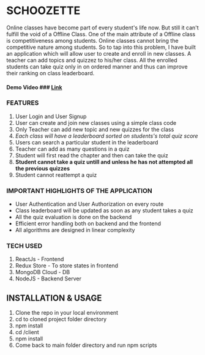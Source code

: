# SCHOOZETTE #

Online classes have become part of every student's life now. But still it can't fulfill the void of a Offline Class. One of the main attribute of a Offline class is competitiveness among students. Online classes cannot bring the competitive nature among students. So to tap into this problem, I have built an application which will allow user to create and enroll in new classes. A teacher can add topics and quizzez to his/her class. All the enrolled students can take quiz only in on ordered manner and thus can improve their ranking on class leaderboard.

#### Demo Video ### [Link](https://vimeo.com/manage/videos/650861183 "Link")

### FEATURES ###
 1. User Login and User Signup
 2. User can create and join new classes using a simple class code
 3. Only Teacher can add new topic and new quizzes for the class
 4. _Each class will have a leaderboard sorted on students's total quiz score_
 5. Users can search a particular student in the leaderboard
 6. Teacher can add as many questions in a quiz
 7. Student will first read the chapter and then can take the quiz
 8.  __Student cannot take a quiz untill and unless he has not attempted all the previous quizzes__
 9. Student cannot reattempt a quiz 
 
 
 
 ### IMPORTANT HIGHLIGHTS OF THE APPLICATION ###
  * User Authentication and User Authorization on every route
  * Class leaderboard will be updated as soon as any student takes a quiz
  * All the quiz evaluation is done on the backend
  * Efficient error handling both on backend and the frontend
  * All algorithms are designed in linear complexity

### TECH USED ###
 1. ReactJs - Frontend
 2. Redux Store - To store states in frontend
 3. MongoDB Cloud  - DB
 4. NodeJS - Backend Server
 


 ## INSTALLATION & USAGE ##
 
 1. Clone the repo in your local environment
 2. cd to cloned project folder directory
 3. npm install
 4. cd /client
 5. npm install
 6. Come back to main folder directory and run npm scripts


 
 
 
 

